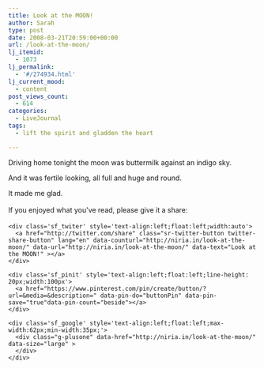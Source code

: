 ```yaml
---
title: Look at the MOON!
author: Sarah
type: post
date: 2008-03-21T20:59:00+00:00
url: /look-at-the-moon/
lj_itemid:
  - 1073
lj_permalink:
  - '#/274934.html'
lj_current_mood:
  - content
post_views_count:
  - 614
categories:
  - LiveJournal
tags:
  - lift the spirit and gladden the heart

---
```

<div id="fb-root">
</div>

Driving home tonight the moon was buttermilk against an indigo sky.
  
And it was fertile looking, all full and huge and round.
  
It made me glad.

<div class='sfsi_Sicons' style='width: 100%; display: inline-block; vertical-align: middle; text-align:left'>
  <div style='margin:0px 8px 0px 0px; line-height: 24px'>
    <span>If you enjoyed what you've read, please give it a share:</span>
  </div>
  
  <div class='sfsi_socialwpr'>
    <div class='sf_fb' style='text-align:left;width:125px'>
      <div class="fb-like" href="http://niria.in/look-at-the-moon/" width="180" send="false" showfaces="false"  action="like" data-share="true"data-layout="button_count" >
      </div>
    </div>
    
    <div class='sf_twiter' style='text-align:left;float:left;width:auto'>
      <a href="http://twitter.com/share" class="sr-twitter-button twitter-share-button" lang="en" data-counturl="http://niria.in/look-at-the-moon/" data-url="http://niria.in/look-at-the-moon/" data-text="Look at the MOON!" ></a>
    </div>
    
    <div class='sf_pinit' style='text-align:left;float:left;line-height: 20px;width:100px'>
      <a href="https://www.pinterest.com/pin/create/button/?url=&media=&description=" data-pin-do="buttonPin" data-pin-save="true"data-pin-count="beside"></a>
    </div>
    
    <div class='sf_google' style='text-align:left;float:left;max-width:62px;min-width:35px;'>
      <div class="g-plusone" data-href="http://niria.in/look-at-the-moon/" data-size="large" >
      </div>
    </div>
  </div>
</div>